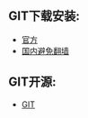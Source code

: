 GIT下载安装:
---------------------------------------------------------
* [官方](https://www.git-scm.com/download/win) 
* [国内避免翻墙](https://github.com/waylau/git-for-win)

GIT开源:
---------------------------------------------------------
* [GIT](https://github.com/git)
